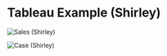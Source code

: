 # Tableau Example (Shirley)

![Sales (Shirley)](https://user-images.githubusercontent.com/86117704/195917257-04fa524b-957f-49e9-b3fd-422f381f4742.png)



![Case (Shirley)](https://user-images.githubusercontent.com/86117704/195917274-ef5e4bed-968d-48c6-b2cd-218343923821.png)
